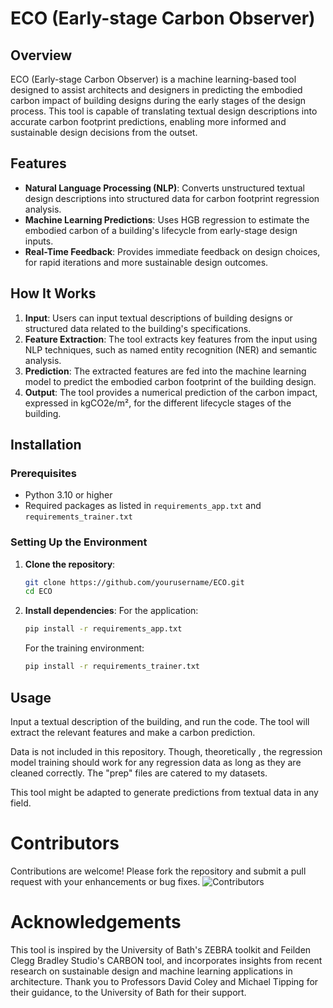 # ECO (Early-stage Carbon Observer)

## Overview
ECO (Early-stage Carbon Observer) is a machine learning-based tool designed to assist architects and designers in predicting the embodied carbon impact of building designs during the early stages of the design process. This tool is capable of translating textual design descriptions into accurate carbon footprint predictions, enabling more informed and sustainable design decisions from the outset.

## Features
- **Natural Language Processing (NLP)**: Converts unstructured textual design descriptions into structured data for carbon footprint regression analysis.
- **Machine Learning Predictions**: Uses HGB regression to estimate the embodied carbon of a building's lifecycle from early-stage design inputs.
- **Real-Time Feedback**: Provides immediate feedback on design choices, for rapid iterations and more sustainable design outcomes.

## How It Works
1. **Input**: Users can input textual descriptions of building designs or structured data related to the building's specifications.
2. **Feature Extraction**: The tool extracts key features from the input using NLP techniques, such as named entity recognition (NER) and semantic analysis.
3. **Prediction**: The extracted features are fed into the machine learning model to predict the embodied carbon footprint of the building design.
4. **Output**: The tool provides a numerical prediction of the carbon impact, expressed in kgCO2e/m², for the different lifecycle stages of the building.


## Installation

### Prerequisites
- Python 3.10 or higher
- Required packages as listed in `requirements_app.txt` and `requirements_trainer.txt`

### Setting Up the Environment
1. **Clone the repository**:
    ```bash
    git clone https://github.com/yourusername/ECO.git
    cd ECO
    ```

2. **Install dependencies**:
    For the application:
    ```bash
    pip install -r requirements_app.txt
    ```

    For the training environment:
    ```bash
    pip install -r requirements_trainer.txt
    ```
    
## Usage
Input a textual description of the building, and run the code. The tool will extract the relevant features and make a carbon prediction.

Data is not included in this repository. Though, theoretically , the regression model training should work for any regression data as long as they are cleaned correctly. The "prep" files are catered to my datasets.

This tool might be adapted to generate predictions from textual data in any field.

# Contributors
Contributions are welcome! Please fork the repository and submit a pull request with your enhancements or bug fixes.
![Contributors](https://contrib.rocks/image?repo=dfoshidero/ECO)

# Acknowledgements
This tool is inspired by the University of Bath's ZEBRA toolkit and Feilden Clegg Bradley Studio's CARBON tool, and incorporates insights from recent research on sustainable design and machine learning applications in architecture.
Thank you to Professors David Coley and Michael Tipping for their guidance, to the University of Bath for their support.
 
